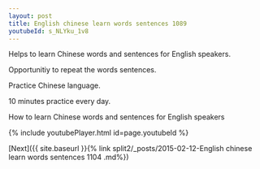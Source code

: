 ```yaml
---
layout: post
title: English chinese learn words sentences 1089 
youtubeId: s_NLYku_1v8
---
```

 
 
Helps to learn Chinese words and sentences for English speakers.

Opportunitiy to repeat the words sentences. 

Practice Chinese language. 
 
10 minutes practice every day. 
 
How to learn Chinese words and sentences for English speakers 
 
{% include youtubePlayer.html id=page.youtubeId %}
 
 
[Next]({{ site.baseurl }}{% link  split2/_posts/2015-02-12-English chinese learn words sentences 1104 .md%})
 
